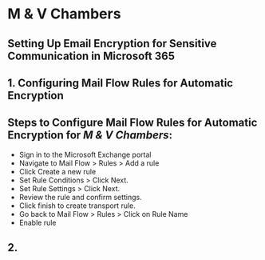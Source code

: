 # M & V Chambers

## Setting Up Email Encryption for Sensitive Communication in Microsoft 365

## 1. Configuring Mail Flow Rules for Automatic Encryption

## Steps to Configure Mail Flow Rules for Automatic Encryption for *M & V Chambers*:
- Sign in to the Microsoft Exchange portal
- Navigate to Mail Flow > Rules > Add a rule
- Click Create a new rule
- Set Rule Conditions > Click Next.
- Set Rule Settings > Click Next.
- Review the rule and confirm settings.
- Click finish to create transport rule.
- Go back to Mail Flow > Rules > Click on Rule Name
- Enable rule

## 2. 






